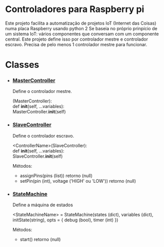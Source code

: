 # Controladores para Raspberry pi 

Este projeto facilita a automatização de projetos IoT (Internet das Coisas) numa placa Raspberry usando python 2
Se baseia no próprio prinpício de um sistema IoT: vários componentes que conversam com um componente central.
Este projeto define isso por controlador mestre e controlador escravo. Precisa de pelo menos 1 controlador mestre para funcionar.

# Classes

* ### [MasterController](https://github.com/Ratonhnaketon/Raspberry_pi_controllers/blob/master/Core/masterController.py)

  Define o controlador mestre.  
  
  <ControllerName>(MasterController):  
	def __init__(self, ...variables):  
		MasterController.__init__(self)
  
* ### [SlaveController](https://github.com/Ratonhnaketon/Raspberry_pi_controllers/blob/master/Core/slaveController.py)

  Define o controlador escravo.  
  
  \<ControllerName\>(SlaveController):  
	def __init__(self, ...variables):  
		SlaveController.__init__(self)
	
	Métodos:    
	* assignPins(pins (list)) retorno (null)    
   	* setPin(pin (int), voltage ('HIGH' ou 'LOW')) retorno (null)
	  
* ### [StateMachine](https://github.com/Ratonhnaketon/Raspberry_pi_controllers/blob/master/StateMachine/controller.py)

	Define a máquina de estados  

	\<StateMachineName\> = StateMachine(states (dict), variables (dict), initState(string), opts = { debug (bool), timer (int) })

	Métodos:  
	* start() retorno (null)  